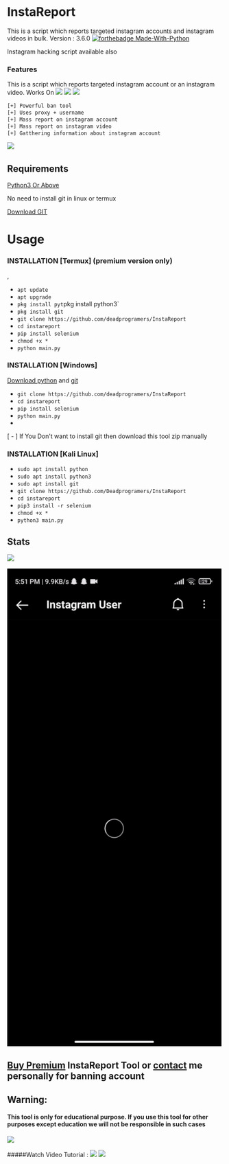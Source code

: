 # InstaReport
This is a script which reports targeted instagram accounts and instagram videos in bulk.
Version : 3.6.0
[![forthebadge Made-With-Python](http://ForTheBadge.com/images/badges/made-with-python.svg)](https://www.python.org/)
  
  
  
  
  Instagram hacking script available also

### Features



This is a script which reports targeted instagram account or an instagram video. 
Works On
<a href="https://t.me/TarxHMU"><img src="https://img.shields.io/badge/Android-3DDC84?style=for-the-badge&logo=android&logoColor=white"></a>
<a href="https://t.me/TarxHMU"><img src="https://img.shields.io/badge/Windows-0078D6?style=for-the-badge&logo=windows&logoColor=white"></a>
<a href="https://t.me/TarxHMU"><img src="https://img.shields.io/badge/-kali%20linux-lightgrey"></a>
```
[+] Powerful ban tool 
[+] Uses proxy + username
[+] Mass report on instagram account
[+] Mass report on instagram video
[+] Gatthering information about instagram account

```



<a href="https://telegram.dog/TarxHMU"><img src="https://img.shields.io/badge/Telegram-2CA5E0?style=for-the-badge&logo=telegram&logoColor=white"></a>

## Requirements
[Python3 Or Above](https://www.python.org/downloads/)

No need to install git in linux or termux

[Download GIT](https://git-scm.com/downloads)

# Usage 


### INSTALLATION [Termux] (premium version only) 
,
* `apt update`
* `apt upgrade`
* `pkg install pyt`pkg install python3`
* `pkg install git`
* `git clone https://github.com/deadprogramers/InstaReport`
* `cd instareport`
* `pip install selenium`
* `chmod +x *`
* `python main.py`

### INSTALLATION [Windows]
[Download python](https://www.python.org/downloads/) and [git](https://git-scm.com/downloads)

* `git clone https://github.com/deadprogramers/InstaReport`
* `cd instareport`
* `pip install selenium`
* `python main.py`
* 
[ - ] If You Don't want to install git then download this tool zip manually

### INSTALLATION [Kali Linux]

* `sudo apt install python`
* `sudo apt install python3`
* `sudo apt install git`
* `git clone https://github.com/Deadprogramers/InstaReport`
* `cd instareport`
* `pip3 install -r selenium`
* `chmod +x *`
* `python3 main.py`

## Stats
<a href="https://github.com/deadprogramers/InstaReport"><img src="https://github-readme-stats.vercel.app/api?username=deadprogramers&theme=blue-green"></a>

<p align="left">
  <a href="">
    <img src="/assets/instareport.gif" width="500px" style="display: inline-block;">
  </a>
</p>


## **[Buy Premium](https://telegram.dog/TarxHMU) InstaReport Tool or [contact](https://telegram.dog/TarxHMU) me personally for banning account**


## Warning:
#### This tool is only for educational purpose. If you use this tool for other purposes except education we will not be responsible in such cases 
<a href="https://t.me/hyper7h"><img src="https://img.shields.io/badge/Telegram-2CA5E0?style=for-the-badge&logo=telegram&logoColor=white"></a>

#####Watch Video Tutorial : 
<a href="telegram.dog/hyper7h"><img src="https://img.shields.io/badge/Video%20Tutorial-red.svg?logo=Youtube"></a>
<a href="https://t.me/T3AM_RULERS"><img src="https://img.shields.io/badge/Reprt%20Bugs-greeen.svg?logo=Bugs"></a>
